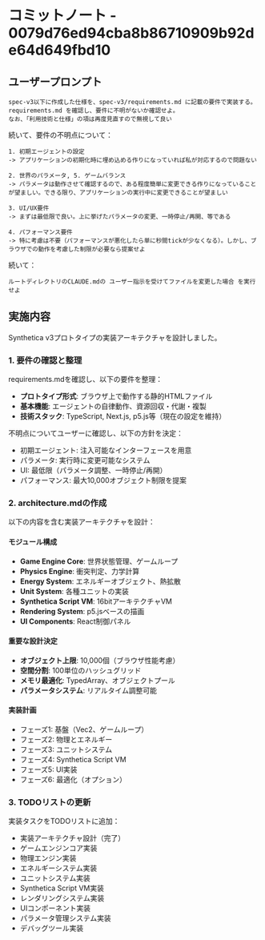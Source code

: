 # コミットノート - 0079d76ed94cba8b86710909b92de64d649fbd10

## ユーザープロンプト

```
spec-v3以下に作成した仕様を、spec-v3/requirements.md に記載の要件で実装する。 requirements.md を確認し、要件に不明がないか確認せよ。
なお、「利用技術と仕様」の項は再度見直すので無視して良い
```

続いて、要件の不明点について：

```
1. 初期エージェントの設定
-> アプリケーションの初期化時に埋め込める作りになっていれば私が対応するので問題ない

2. 世界のパラメータ, 5. ゲームバランス
-> パラメータは動作させて確認するので、ある程度簡単に変更できる作りになっていることが望ましい。できる限り、アプリケーションの実行中に変更できることが望ましい

3. UI/UX要件
-> まずは最低限で良い。上に挙げたパラメータの変更、一時停止/再開、等である

4. パフォーマンス要件
-> 特に考慮は不要（パフォーマンスが悪化したら単に秒間tickが少なくなる）。しかし、ブラウザでの動作を考慮した制限が必要なら提案せよ
```

続いて：

```
ルートディレクトリのCLAUDE.mdの ユーザー指示を受けてファイルを変更した場合 を実行せよ
```

## 実施内容

Synthetica v3プロトタイプの実装アーキテクチャを設計しました。

### 1. 要件の確認と整理

requirements.mdを確認し、以下の要件を整理：

- **プロトタイプ形式**: ブラウザ上で動作する静的HTMLファイル
- **基本機能**: エージェントの自律動作、資源回収・代謝・複製
- **技術スタック**: TypeScript, Next.js, p5.js等（現在の設定を維持）

不明点についてユーザーに確認し、以下の方針を決定：

- 初期エージェント: 注入可能なインターフェースを用意
- パラメータ: 実行時に変更可能なシステム
- UI: 最低限（パラメータ調整、一時停止/再開）
- パフォーマンス: 最大10,000オブジェクト制限を提案

### 2. architecture.mdの作成

以下の内容を含む実装アーキテクチャを設計：

#### モジュール構成
- **Game Engine Core**: 世界状態管理、ゲームループ
- **Physics Engine**: 衝突判定、力学計算
- **Energy System**: エネルギーオブジェクト、熱拡散
- **Unit System**: 各種ユニットの実装
- **Synthetica Script VM**: 16bitアーキテクチャVM
- **Rendering System**: p5.jsベースの描画
- **UI Components**: React制御パネル

#### 重要な設計決定
- **オブジェクト上限**: 10,000個（ブラウザ性能考慮）
- **空間分割**: 100単位のハッシュグリッド
- **メモリ最適化**: TypedArray、オブジェクトプール
- **パラメータシステム**: リアルタイム調整可能

#### 実装計画
- フェーズ1: 基盤（Vec2、ゲームループ）
- フェーズ2: 物理とエネルギー
- フェーズ3: ユニットシステム
- フェーズ4: Synthetica Script VM
- フェーズ5: UI実装
- フェーズ6: 最適化（オプション）

### 3. TODOリストの更新

実装タスクをTODOリストに追加：
- 実装アーキテクチャ設計（完了）
- ゲームエンジンコア実装
- 物理エンジン実装
- エネルギーシステム実装
- ユニットシステム実装
- Synthetica Script VM実装
- レンダリングシステム実装
- UIコンポーネント実装
- パラメータ管理システム実装
- デバッグツール実装